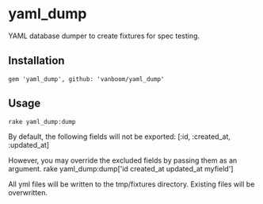 yaml_dump
=========

YAML database dumper to create fixtures for spec testing.

Installation
------------
    gem 'yaml_dump', github: 'vanboom/yaml_dump'
  

Usage
-----
    rake yaml_dump:dump 
  
By default, the following fields will not be exported:  [:id, :created_at, :updated_at]

However, you may override the excluded fields by passing them as an argument.
    rake yaml_dump:dump['id created_at updated_at myfield']

All yml files will be written to the tmp/fixtures directory.  Existing files will be overwritten.

